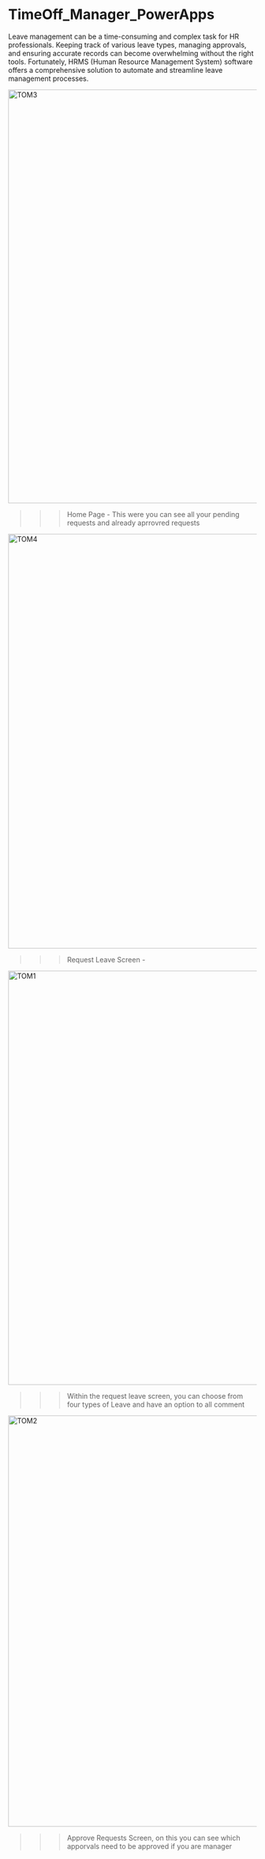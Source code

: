 # TimeOff_Manager_PowerApps

Leave management can be a time-consuming and complex task for HR professionals. Keeping track of various leave types, managing approvals, and ensuring accurate records can become overwhelming without the right tools. Fortunately, HRMS (Human Resource Management System) software offers a comprehensive solution to automate and streamline leave management processes.

<img width="837" alt="TOM3" src="https://github.com/RathogwaInnocent/TimeOff_Manager_PowerApps/assets/17208775/95577184-296d-4016-9893-9db9545e1f21">

>>> Home Page - This were you can see all your pending requests and already aprrovred requests

<img width="839" alt="TOM4" src="https://github.com/RathogwaInnocent/TimeOff_Manager_PowerApps/assets/17208775/e6285f80-7ad3-4fc1-8f5f-4303807f1d60">

>>> Request Leave Screen -

<img width="838" alt="TOM1" src="https://github.com/RathogwaInnocent/TimeOff_Manager_PowerApps/assets/17208775/30d7bb59-32fe-4f6f-bae6-d8a912f11483">

>>> Within the request leave screen, you can choose from four types of Leave and have an option to all comment

<img width="832" alt="TOM2" src="https://github.com/RathogwaInnocent/TimeOff_Manager_PowerApps/assets/17208775/90a885ba-9977-4ebe-ad67-6b746757305d">

>>> Approve Requests Screen, on this you can see which apporvals need to be approved if you are manager

